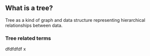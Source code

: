 ## What is a tree?
Tree as a kind of graph and data structure representing hierarchical relationships between data.

### Tree related terms
dfdfdfdf
x